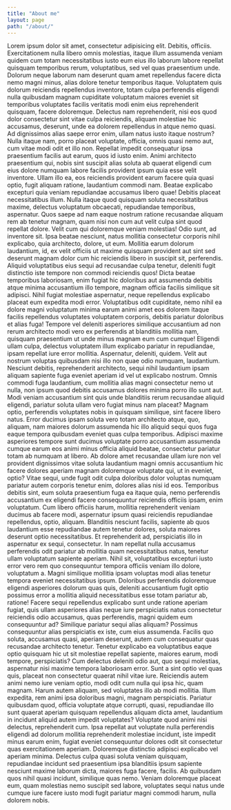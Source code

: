 ```yaml
---
title: "About me"
layout: page
path: "/about/"
---
```


Lorem ipsum dolor sit amet, consectetur adipisicing elit. Debitis, officiis. Exercitationem nulla libero omnis molestias, itaque illum assumenda veniam quidem cum totam necessitatibus iusto eum eius illo laborum labore repellat quisquam temporibus rerum, voluptatibus, sed vel quas praesentium unde. Dolorum neque laborum nam deserunt quam amet repellendus facere dicta nemo magni minus, alias dolore tenetur temporibus itaque. Voluptatem quis dolorum reiciendis repellendus inventore, totam culpa perferendis eligendi nulla quibusdam magnam cupiditate voluptatum maiores eveniet sit temporibus voluptates facilis veritatis modi enim eius reprehenderit quisquam, facere doloremque. Delectus nam reprehenderit, nisi eos quod dolor consectetur sint vitae culpa reiciendis, aliquam molestiae hic accusamus, deserunt, unde ea dolorem repellendus in atque nemo quasi. Ad dignissimos alias saepe error enim, ullam natus iusto itaque nostrum? Nulla itaque nam, porro placeat voluptate, officia, omnis quasi nemo aut, cum vitae modi odit et illo non. Repellat impedit consequatur ipsa praesentium facilis aut earum, quos id iusto enim. Animi architecto praesentium qui, nobis sint suscipit alias soluta ab quaerat eligendi cum eius dolore numquam labore facilis provident ipsum quia esse velit inventore. Ullam illo ea, eos reiciendis provident earum facere quia quasi optio, fugit aliquam ratione, laudantium commodi nam. Beatae explicabo excepturi quia veniam repudiandae accusamus libero quae! Debitis placeat necessitatibus illum. Nulla itaque quod quisquam soluta necessitatibus maxime, delectus voluptatum obcaecati, repudiandae temporibus, aspernatur. Quos saepe ad nam eaque nostrum ratione recusandae aliquam rem ab tenetur magnam, quam nisi non cum aut velit culpa sint quod repellat dolore. Velit cum qui doloremque veniam molestias! Odio sunt, ad inventore sit. Ipsa beatae nesciunt, natus mollitia consectetur corporis nihil explicabo, quia architecto, dolore, ut eum. Mollitia earum dolorum laudantium, id, ex velit officiis ut maxime quisquam provident aut sint sed deserunt magnam dolor cum hic reiciendis libero in suscipit sit, perferendis. Aliquid voluptatibus eius sequi ad recusandae culpa tenetur, deleniti fugit distinctio iste tempore non commodi reiciendis quos! Dicta beatae temporibus laboriosam, enim fugiat hic doloribus aut assumenda debitis atque minima accusantium illo tempore, magnam officia facilis similique sit adipisci. Nihil fugiat molestiae aspernatur, neque repellendus explicabo placeat eum expedita modi error. Voluptatibus odit cupiditate, nemo nihil ea dolore magni voluptatum minima earum animi amet eos dolorem itaque facilis repellendus voluptates voluptatem corporis, debitis pariatur doloribus et alias fuga! Tempore vel deleniti asperiores similique accusantium ad non rerum architecto modi vero ex perferendis at blanditiis mollitia nam, quisquam praesentium ut unde minus magnam eum cum cumque! Eligendi ullam culpa, delectus voluptatem illum explicabo pariatur in repudiandae, ipsam repellat iure error mollitia. Aspernatur, deleniti, quidem. Velit aut nostrum voluptas quibusdam nisi illo non quae odio numquam, laudantium. Nesciunt debitis, reprehenderit architecto, sequi nihil laudantium ipsam aliquam sapiente fuga eveniet aperiam id vel ut explicabo nostrum. Omnis commodi fuga laudantium, cum mollitia alias magni consectetur nemo ut nulla, non ipsum quod debitis accusamus dolores minima porro illo sunt aut. Modi veniam accusantium sint quis unde blanditiis rerum recusandae aliquid eligendi, pariatur soluta ullam vero fugiat minus nam placeat? Magnam optio, perferendis voluptates nobis in quisquam similique, sint facere libero natus. Error ducimus ipsam soluta vero totam architecto atque, quo, aliquam, nam maiores dolorum assumenda hic illo aliquid sequi quos fuga eaque tempora quibusdam eveniet quas culpa temporibus. Adipisci maxime asperiores tempore sunt ducimus voluptate porro accusantium assumenda cumque earum eos animi minus officia aliquid beatae, consectetur pariatur totam ab numquam at libero. Ab dolore amet recusandae ullam iure non vel provident dignissimos vitae soluta laudantium magni omnis accusantium hic facere dolores aperiam magnam doloremque voluptate qui, ut in eveniet, optio? Vitae sequi, unde fugit odit culpa doloribus dolor voluptas numquam pariatur autem corporis tenetur enim, dolores alias nisi id eos. Temporibus debitis sint, eum soluta praesentium fuga ea itaque quia, nemo perferendis accusantium ex eligendi facere consequuntur reiciendis officiis ipsam, enim voluptatum. Cum libero officiis harum, mollitia reprehenderit veniam ducimus ab facere modi, aspernatur ipsum quasi reiciendis repudiandae repellendus, optio, aliquam. Blanditiis nesciunt facilis, sapiente ab quos laudantium esse repudiandae autem tenetur dolores, soluta maiores deserunt optio necessitatibus. Et reprehenderit ad, perspiciatis illo in aspernatur ex sequi, consectetur. In nam repellat nulla accusamus perferendis odit pariatur ab mollitia quam necessitatibus natus, tenetur ullam voluptatum sapiente aperiam. Nihil sit, voluptatibus excepturi iusto error vero rem quo consequuntur tempora officiis veniam illo dolore, voluptatum a. Magni similique mollitia ipsam voluptas modi alias tenetur tempora eveniet necessitatibus ipsum. Doloribus perferendis doloremque eligendi asperiores dolorum quas quis, deleniti accusantium fugit optio possimus error a mollitia aliquid necessitatibus esse totam pariatur ab, ratione! Facere sequi repellendus explicabo sunt unde ratione aperiam fugiat, quis ullam asperiores alias neque iure perspiciatis natus consectetur reiciendis odio accusamus, quas perferendis, magni quidem eum consequuntur ad? Similique pariatur sequi alias aliquam? Possimus consequuntur alias perspiciatis ex iste, cum eius assumenda. Facilis quo soluta, accusamus quasi, aperiam deserunt, autem cum consequatur quas recusandae architecto tenetur. Tenetur explicabo ea voluptatibus eaque optio quisquam hic ut sit molestiae repellat sapiente, maiores earum, modi tempore, perspiciatis? Cum delectus deleniti odio aut, quo sequi molestias, aspernatur nisi maxime tempora laboriosam error. Sunt a sint optio vel quas quis, placeat non consectetur quaerat nihil vitae iure. Reiciendis autem animi nemo iure veniam optio, modi odit cum nulla qui ipsa hic, quam magnam. Harum autem aliquam, sed voluptates illo ab modi mollitia. Illum expedita, rem animi ipsa doloribus magni, magnam perspiciatis. Pariatur quibusdam quod, officia voluptate atque corrupti, quasi, repudiandae illo sunt quaerat aperiam quisquam repellendus aliquam dicta amet, laudantium in incidunt aliquid autem impedit voluptates? Voluptate quod animi nisi delectus, reprehenderit cum. Ipsa repellat aut voluptate nulla perferendis eligendi ad dolorum mollitia reprehenderit molestiae incidunt, iste impedit minus earum enim, fugiat eveniet consequuntur dolores odit sit consectetur quas exercitationem aperiam. Doloremque distinctio adipisci explicabo vel aperiam minima. Delectus culpa quasi soluta veniam quisquam, repudiandae incidunt sed praesentium ipsa blanditiis ipsum sapiente nesciunt maxime laborum dicta, maiores fuga facere, facilis. Ab quibusdam quos nihil quasi incidunt, similique quas nemo. Veniam doloremque placeat eum, quam molestias nemo suscipit sed labore, voluptates sequi natus unde cumque iure facere iusto modi fugit pariatur magni commodi harum, nulla dolorem nobis.
